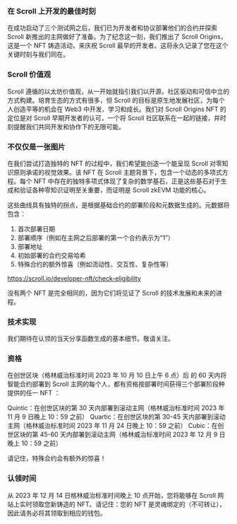 
### 在 Scroll 上开发的最佳时刻

在成功启动了三个测试网之后，我们已为开发者和协议部署他们的合约并探索 Scroll 新推出的主网做好了准备。为了纪念这一刻，我们推出了 Scroll Origins，这是一个 NFT 铸造活动，来庆祝 Scroll 最早的开发者。这将永久记录了您在这个关键时刻与我们同在。


### Scroll 价值观

Scroll 遵循的以太坊价值观，从一开始就指引我们以开源，社区驱动和可信中立的方式构建。培育生态的方式有很多，但 Scroll 的目标是原生地发展社区，为每个人创造平等的机会在 Web3 中开发、学习和成长。我们对 Scroll Origins NFT 的定位是对 Scroll 早期开发者的认可，一个将 Scroll 社区联系在一起的链接，并时刻提醒我们共同开发和协作下的无限可能。


### 不仅仅是一张图片

在我们尝试打造独特的 NFT 的过程中，我们希望能创造一个能呈现 Scroll 对零知识原则承诺的视觉效果。该 NFT 在 Scroll 主题背景下，包含一个动态的多项式方程。每个 NFT 中存在的独特多项式体现了复杂的数学基石，正是这些基石对于生成和验证各种零知识证明至关重要，而证明是 Scroll zkEVM 功能的核心。

这些曲线具有独特的拐点，是根据基础合约的部署阶段和元数据生成的。元数据将包含：

1. 首次部署日期
2. 部署顺序（例如在主网之后部署的第一个合约表示为“1”）
3. 部署地址
4. 初始部署的合约交易哈希
5. 特殊合约的额外惊喜（例如流动性、交互性、复杂性等）

https://scroll.io/developer-nft/check-eligibility

没有两个 NFT 是完全相同的，因为它们将见证了 Scroll 的技术发展和未来的进程。

### 技术实现

我们期待在认领的当天分享函数生成的基本细节。敬请关注。

### 资格

在创世区块（格林威治标准时间 2023 年 10 月 10 日上午 6 点）后 的 60 天内将智能合约部署到 Scroll 主网的每个人，都有资格按部署时间获得三个部署阶段种提供的任一 NFT ：

Quintic：在创世区块的第 30 天内部署到滚动主网（格林威治标准时间 2023 年 11 月 9 日晚上 10：59 之前）
Quartic：在创世区块的第 30-45 天内部署到滚动主网（格林威治标准时间 2023 年 11 月 24 日晚上 10：59 之前）
Cubic：在创世区块的第 45-60 天内部署到滚动主网（格林威治标准时间 2023 年 12 月 9 日晚上 10：59 之前）

请记住，特殊合约会有额外的惊喜！

### 认领时间

从 2023 年 12 月 14 日格林威治标准时间晚上 10 点开始，您将能够在 Scroll 网站上实时领取您新铸造的 NFT。请记住：您的 NFT 是灵魂绑定的（不可转让），因此请务必将其领取到相应的钱包。


